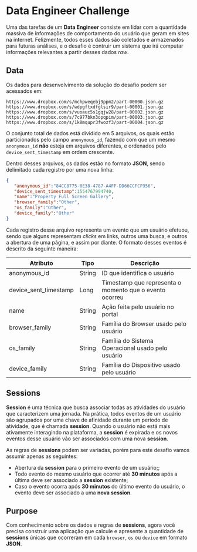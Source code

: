 # Data Engineer Challenge

Uma das tarefas de um **Data Engineer** consiste em lidar com a quantidade massiva de informações de comportamento 
do usuário que geram em sites na internet. Felizmente, todos esses dados são coletados e armazenados para futuras 
análises, e o desafio é contruir um sistema que irá computar informações relevantes a partir desses dados _raw_.

## Data

Os dados para desenvolvimento da solução do desafio podem ser acessados em:

```
https://www.dropbox.com/s/mchpweqebj9ppm2/part-00000.json.gz
https://www.dropbox.com/s/wdpgftxdfglsir9/part-00001.json.gz
https://www.dropbox.com/s/vuoauc5s1gqjw28/part-00002.json.gz
https://www.dropbox.com/s/7c977bkn3opqpim/part-00003.json.gz
https://www.dropbox.com/s/1k8mqupr3fwozf3/part-00004.json.gz 
```

O conjunto total de dados está dividido em 5 arquivos, os quais estão particionados pelo campo `anonymous_id`, fazendo com que
 um mesmo `anonymous_id` **não** esteja em arquivos diferentes, e ordenados pelo `device_sent_timestamp` em ordem crescente.

Dentro desses arquivos, os dados estão no formato **JSON**, sendo delimitado cada registro por uma nova linha:

```JSON
{
   "anonymous_id":"84CC8775-0E38-4787-A4FF-DD66CCFCF956",
   "device_sent_timestamp":1554767994740,
   "name":"Property Full Screen Gallery",
   "browser_family":"Other",
   "os_family":"Other",
   "device_family":"Other"
}
```

Cada registro desse arquivo representa um evento que um usuário efetuou, sendo que alguns representam _clicks_ em links, 
outros uma busca, e outros a abertura de uma página, e assim por diante. O formato desses eventos é descrito da seguinte maneira:

|       Atributo	    |  Tipo  |	Descrição                                              |
|-----------------------|--------|---------------------------------------------------------|
| anonymous_id	        | String | ID que identifica o usuário                             |
| device_sent_timestamp |  Long  | Timestamp que representa o momento que o evento ocorreu |
| name	                | String | Ação feita pelo usuário no portal                       |
| browser_family	    | String | Família do Browser usado pelo usuário                   |
| os_family	            | String | Família do Sistema Operacional usado pelo usuário       |
| device_family	        | String | Família do Dispositivo usado pelo usuário               |

## Sessions

**Session** é uma técnica que busca associar todas as atividades do usuário que caracterizem uma jornada. Na prática, 
todos eventos de um usuário são agrupados por uma chave de afinidade durante um período de atividade, que é chamada **session**. 
Quando o usuário não está mais ativamente interagindo na plataforma, a **session** é expirada e os novos eventos desse usuário 
vão ser associados com uma nova **session**.

As regras de **sessions** podem ser variadas, porém para este desafio vamos assumir apenas as seguintes:

- Abertura da **session** para o primeiro evento de um usuário;;
- Todo evento do mesmo usuário que ocorrer até **30 minutos** após a última deve ser associado a **session** existente;
- Caso o evento ocorra após **30 minutos** do último evento do usuário, o evento deve ser associado a uma **nova session**.

## Purpose

Com conhecimento sobre os dados e regras de **sessions**, agora você precisa construir uma aplicação que calcule e apresente 
a quantidade de **sessions** únicas que ocorreram em cada `browser`, `os` ou `device` em formato **JSON**.
